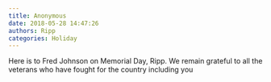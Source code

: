 ```yaml
---
title: Anonymous
date: 2018-05-28 14:47:26
authors: Ripp
categories: Holiday
---
```


 Here is to Fred Johnson on Memorial Day, Ripp.  We remain grateful to all the veterans who have fought for the country including you